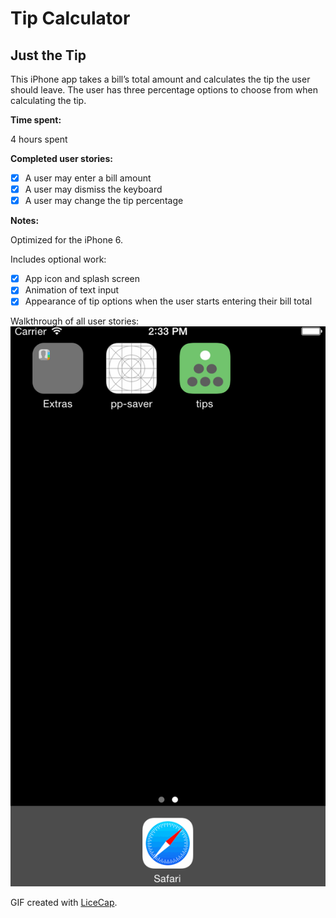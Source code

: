 # Tip Calculator 
## Just the Tip

This iPhone app takes a bill’s total amount and calculates the tip the user should leave. The user has three percentage options to choose from when calculating the tip. 

**Time spent:** 

4 hours spent

**Completed user stories:**
 
 * [X] A user may enter a bill amount
 * [X] A user may dismiss the keyboard
 * [X] A user may change the tip percentage

**Notes:**

Optimized for the iPhone 6. 

Includes optional work: 
 * [X] App icon and splash screen
 * [X] Animation of text input 
 * [X] Appearance of tip options when the user starts entering their bill total
 
Walkthrough of all user stories:
![Video Walkthrough](just_the_tip_walkthrough.gif)

GIF created with [LiceCap](http://www.cockos.com/licecap/).

